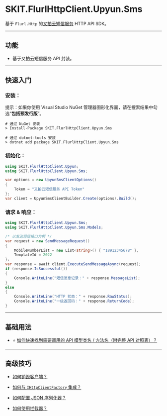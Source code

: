 ﻿# SKIT.FlurlHttpClient.Upyun.Sms

基于 `Flurl.Http` 的[又拍云短信服务](https://www.upyun.com/products/sms/) HTTP API SDK。

---

## 功能

-   基于又拍云短信服务 API 封装。

---

## 快速入门

### 安装：

提示：如果你使用 Visual Studio NuGet 管理器图形化界面，请在搜索结果中勾选“**包括预发行版**”。

```shell
# 通过 NuGet 安装
> Install-Package SKIT.FlurlHttpClient.Upyun.Sms

# 通过 dotnet-tools 安装
> dotnet add package SKIT.FlurlHttpClient.Upyun.Sms
```

### 初始化：

```csharp
using SKIT.FlurlHttpClient.Upyun;
using SKIT.FlurlHttpClient.Upyun.Sms;

var options = new UpyunSmsClientOptions()
{
    Token = "又拍云短信服务 API Token"
};
var client = UpyunSmsClientBuilder.Create(options).Build();
```

### 请求 & 响应：

```csharp
using SKIT.FlurlHttpClient.Upyun.Sms;
using SKIT.FlurlHttpClient.Upyun.Sms.Models;

/* 以发送短信接口为例 */
var request = new SendMessageRequest()
{
    MobileNumberList = new List<string>() { "18912345678" },
    TemplateId = 2022
};
var response = await client.ExecuteSendMessageAsync(request);
if (response.IsSuccessful())
{
    Console.WriteLine("短信消息记录：" + response.MessageList);
}
else
{
    Console.WriteLine("HTTP 状态：" + response.RawStatus);
    Console.WriteLine("一级返回码：" + response.ReturnCode);
}
```

---

## 基础用法

-   ⭐ [如何快速找到需要调用的 API 模型类名 / 方法名（附完整 API 对照表）？](./Basic_ModelDefinition.md)

---

## 高级技巧

-   [如何销毁客户端？](./Advanced_Dispose.md)

-   [如何与 `IHttpClientFactory` 集成？](./Advanced_IHttpClientFactory.md)

-   [如何配置 JSON 序列化器？](./Advanced_JsonSerializer.md)

-   [如何使用拦截器？](./Advanced_Interceptor.md)
